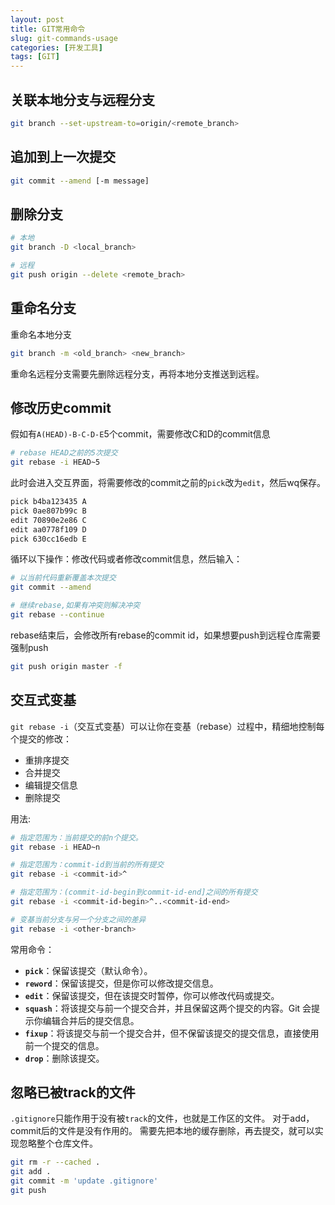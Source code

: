 ```yaml
---
layout: post
title: GIT常用命令
slug: git-commands-usage
categories: [开发工具]
tags: [GIT]
---
```



##  关联本地分支与远程分支

```bash
git branch --set-upstream-to=origin/<remote_branch>
```

## 追加到上一次提交

```bash
git commit --amend [-m message]
```

##  删除分支

```bash
# 本地
git branch -D <local_branch>

# 远程
git push origin --delete <remote_brach>
```

## 重命名分支

重命名本地分支

```bash
git branch -m <old_branch> <new_branch>
```

重命名远程分支需要先删除远程分支，再将本地分支推送到远程。

## 修改历史commit

假如有`A(HEAD)-B-C-D-E`5个commit，需要修改C和D的commit信息

```bash
# rebase HEAD之前的5次提交
git rebase -i HEAD~5
```

此时会进入交互界面，将需要修改的commit之前的`pick`改为`edit`，然后wq保存。

```bash
pick b4ba123435 A
pick 0ae807b99c B
edit 70890e2e86 C
edit aa0778f109 D
pick 630cc16edb E
```

循环以下操作：修改代码或者修改commit信息，然后输入：

```bash
# 以当前代码重新覆盖本次提交
git commit --amend

# 继续rebase,如果有冲突则解决冲突
git rebase --continue
```

rebase结束后，会修改所有rebase的commit id，如果想要push到远程仓库需要强制push

```bash
git push origin master -f
```

## 交互式变基

`git rebase -i`（交互式变基）可以让你在变基（rebase）过程中，精细地控制每个提交的修改：

+   重排序提交
+   合并提交
+   编辑提交信息
+   删除提交

用法:

```bash
# 指定范围为：当前提交的前n个提交。
git rebase -i HEAD~n

# 指定范围为：commit-id到当前的所有提交
git rebase -i <commit-id>^

# 指定范围为：(commit-id-begin到commit-id-end]之间的所有提交
git rebase -i <commit-id-begin>^..<commit-id-end>

# 变基当前分支与另一个分支之间的差异
git rebase -i <other-branch>
```

常用命令：

+   **`pick`**：保留该提交（默认命令）。
+   **`reword`**：保留该提交，但是你可以修改提交信息。
+   **`edit`**：保留该提交，但在该提交时暂停，你可以修改代码或提交。
+   **`squash`**：将该提交与前一个提交合并，并且保留这两个提交的内容。Git 会提示你编辑合并后的提交信息。
+   **`fixup`**：将该提交与前一个提交合并，但不保留该提交的提交信息，直接使用前一个提交的信息。
+   **`drop`**：删除该提交。

## 忽略已被track的文件
`.gitignore`只能作用于没有被`track`的文件，也就是工作区的文件。
对于add，commit后的文件是没有作用的。
需要先把本地的缓存删除，再去提交，就可以实现忽略整个仓库文件。
```bash
git rm -r --cached .
git add .
git commit -m 'update .gitignore'
git push
```